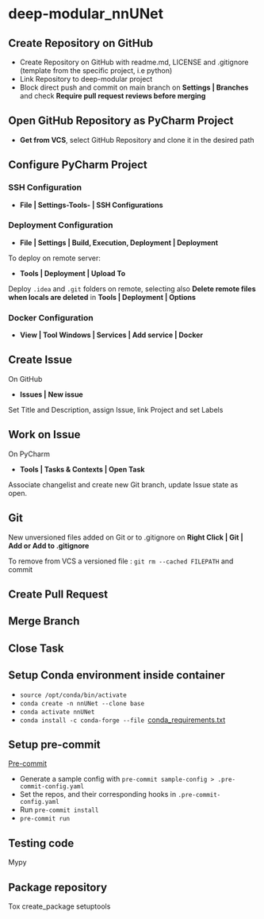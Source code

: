 # deep-modular_nnUNet

## Create Repository on GitHub

* Create Repository on GitHub with readme.md, LICENSE and .gitignore (template from the specific project, i.e python)
* Link Repository to deep-modular project
* Block direct push and commit on main branch on **Settings | Branches** and check **Require pull request reviews before
  merging**

## Open GitHub Repository as PyCharm Project

* **Get from VCS**, select GitHub Repository and clone it in the desired path

## Configure PyCharm Project

### SSH Configuration

* **File | Settings-Tools- | SSH Configurations**

### Deployment Configuration

* **File | Settings | Build, Execution, Deployment | Deployment**

To deploy on remote server:

* **Tools | Deployment | Upload To**

Deploy `.idea` and `.git` folders on remote, selecting also **Delete remote files when locals are deleted** in
**Tools | Deployment | Options**

### Docker Configuration

* **View | Tool Windows | Services | Add service | Docker**

## Create Issue

On GitHub

* **Issues | New issue**

Set Title and Description, assign Issue, link Project and set Labels

## Work on Issue

On PyCharm

* **Tools | Tasks & Contexts | Open Task**

Associate changelist and create new Git branch, update Issue state as open.

## Git

New unversioned files added on Git or to .gitignore on **Right Click | Git | Add or Add to .gitignore**

To remove from VCS a versioned file : `git rm --cached FILEPATH` and commit

## Create Pull Request

## Merge Branch

## Close Task

## Setup Conda environment inside container

* `source /opt/conda/bin/activate`
* `conda create -n nnUNet --clone base`
* `conda activate nnUNet`
* `conda install -c conda-forge --file `[conda_requirements.txt](conda_requirements.txt)

## Setup pre-commit

[Pre-commit](https://pre-commit.com)
* Generate a sample config with `pre-commit sample-config > .pre-commit-config.yaml`
* Set the repos, and their corresponding hooks in `.pre-commit-config.yaml`
* Run `pre-commit install`
* `pre-commit run`

## Testing code
Mypy
## Package repository

Tox create_package setuptools